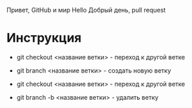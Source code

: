 Привет, GitHub и мир
Hello
Добрый день, pull request

# Инструкция

+ git checkout <название ветки> - переход к другой ветке

+ git branch <название ветки> - создать новую ветку

+ git checkout <название ветки> - переход к другой ветке

+ git branch -b <название ветки> - удалить ветку
